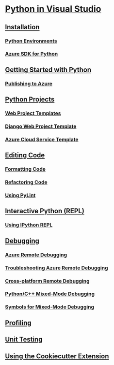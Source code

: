 # [Python in Visual Studio](python-in-visual-studio.md)
## [Installation](installation.md)
### [Python Environments](python-environments.md)
### [Azure SDK for Python](azure-sdk-for-python.md)
## [Getting Started with Python](getting-started.md)
### [Publishing to Azure](publishing-to-azure.md)
## [Python Projects](python-projects.md)
### [Web Project Templates](template-web.md)
### [Django Web Project Template](template-django.md)
### [Azure Cloud Service Template](template-azure-cloud-service.md)
## [Editing Code](code-editing.md)
### [Formatting Code](code-formatting.md)
### [Refactoring Code](code-refactoring.md)
### [Using PyLint](code-pylint.md)
## [Interactive Python (REPL)](interactive-repl.md)
### [Using IPython REPL](interactive-repl-ipython.md)
## [Debugging](debugging.md)
### [Azure Remote Debugging](debugging-azure-remote.md)
### [Troubleshooting Azure Remote Debugging](debugging-azure-remote-troubleshooting.md)
### [Cross-platform Remote Debugging](debugging-cross-platform-remote.md)
### [Python/C++ Mixed-Mode Debugging](debugging-mixed-mode.md)
### [Symbols for Mixed-Mode Debugging](debugging-symbols-for-mixed-mode.md)
## [Profiling](profiling.md)
## [Unit Testing](unit-testing.md)
## [Using the Cookiecutter Extension](cookiecutter.md)